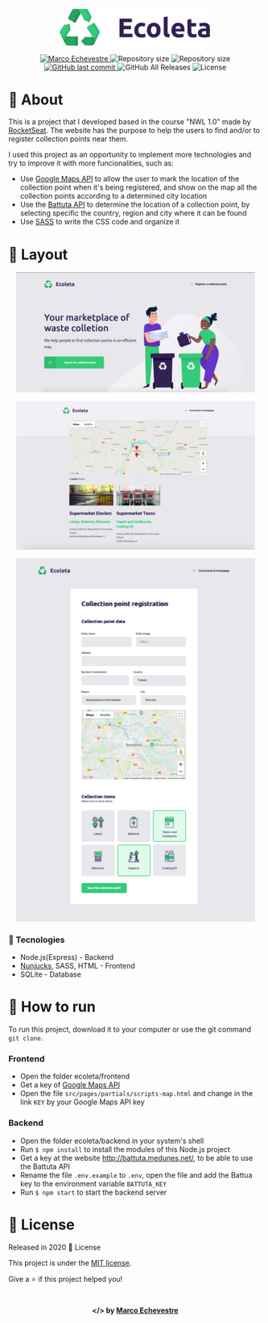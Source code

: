 <p align="center">
  <img src="https://github.com/marcoaminotto/ecoleta/blob/master/frontend/src/assets/logo.svg" alt="Image of the Ecoleta application" width="300px">
</p>

<p align="center">	
  <a href="https://www.linkedin.com/in/marco-echevestre/">
      <img alt="Marco Echevestre" src="https://img.shields.io/badge/-Marco Echevestre-34cb79?style=flat&logo=Linkedin&logoColor=white" />
  </a>
  <img alt="Repository size" src="https://img.shields.io/github/repo-size/marcoaminotto/ecoleta?color=34cb79">
  <img alt="Repository size" src="https://img.shields.io/github/languages/code-size/marcoaminotto/ecoleta?color=34cb79">
  <a href="https://github.com/marcoaminotto/ecoleta/commits/master">
    <img alt="GitHub last commit" src="https://img.shields.io/github/last-commit/marcoaminotto/ecoleta?color=34cb79">
  </a> 
  <img alt="GitHub All Releases" src="https://img.shields.io/github/downloads/marcoaminotto/ecoleta/total?logo=GitHub&style=flat&color=34cb79">
  <img alt="License" src="https://img.shields.io/badge/license-MIT-34cb79">
</p>


# 📖 About
This is a project that I developed based in the course "NWL 1.0" made by [RocketSeat](rocketseat.com.br). The website has the purpose to help the users to find and/or to register collection points near them. 

I used this project as an opportunity to implement more technologies and try to improve it with more funcionalities, such as:
* Use [Google Maps API](https://developers.google.com/maps/documentation/javascript/overview) to allow the user to mark the location of the collection point when it's being registered, and show on the map all the collection points according to a determined city location
* Use the [Battuta API](http://battuta.medunes.net/) to determine the location of a collection point, by selecting specific the country, region and city where it can be found
* Use [SASS](https://sass-lang.com/) to write the CSS code and organize it

# 📐 Layout

<div align="center">
  <p align="center">
    <img src="./.github/main.png" width="475px">
  </p>
  <p align="center">
    <img src="./.github/search-point.png" width="475px">
  </p> 
  <p align="center">
    <img src="./.github/register-point.png" width="475px">
  </p>
</div>


### 🚀 Tecnologies
* Node.js(Express) - Backend
* [Nunjucks](https://mozilla.github.io/nunjucks/), SASS, HTML - Frontend
* SQLite - Database

# 🔧 How to run

To run this project, download it to your computer or use the git command `git clone`.

### Frontend

* Open the folder ecoleta/frontend
* Get a key of [Google Maps API](https://developers.google.com/maps/documentation/javascript/get-api-key)
* Open the file `src/pages/partials/scripts-map.html` and change in the link `KEY` by your Google Maps API key

### Backend

* Open the folder ecoleta/backend in your system's shell
* Run `$ npm install` to install the modules of this Node.js project
* Get a key at the website http://battuta.medunes.net/, to be able to use the Battuta API
* Rename the file `.env.example` to `.env`, open the file and add the Battua key to the environment variable `BATTUTA_KEY`
* Run `$ npm start` to start the backend server

# :closed_book: License

Released in 2020 :closed_book: License

This project is under the [MIT license](./LICENSE).


Give a ⭐️ if this project helped you!

#
<p align="center">
   <b> &#60;/&#62; by <a href="https://www.linkedin.com/in/marco-echevestre/">Marco Echevestre</a></b>
</p>
